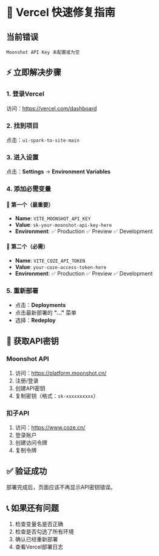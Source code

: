 # 🚨 Vercel 快速修复指南

## 当前错误
```
Moonshot API Key 未配置或为空
```

## ⚡ 立即解决步骤

### 1. 登录Vercel
访问：https://vercel.com/dashboard

### 2. 找到项目
点击：`ui-spark-to-site-main`

### 3. 进入设置
点击：**Settings** → **Environment Variables**

### 4. 添加必需变量

#### 🔑 第一个（最重要）
- **Name**: `VITE_MOONSHOT_API_KEY`
- **Value**: `sk-your-moonshot-api-key-here`
- **Environment**: ✅ Production ✅ Preview ✅ Development

#### 🔑 第二个（必需）
- **Name**: `VITE_COZE_API_TOKEN`  
- **Value**: `your-coze-access-token-here`
- **Environment**: ✅ Production ✅ Preview ✅ Development

### 5. 重新部署
- 点击：**Deployments**
- 点击最新部署的 **"..."** 菜单
- 选择：**Redeploy**

## 🔑 获取API密钥

### Moonshot API
1. 访问：https://platform.moonshot.cn/
2. 注册/登录
3. 创建API密钥
4. 复制密钥（格式：`sk-xxxxxxxxxx`）

### 扣子API
1. 访问：https://www.coze.cn/
2. 登录账户
3. 创建访问令牌
4. 复制令牌

## ✅ 验证成功
部署完成后，页面应该不再显示API密钥错误。

## 📞 如果还有问题
1. 检查变量名是否正确
2. 检查是否勾选了所有环境
3. 确认已经重新部署
4. 查看Vercel部署日志
